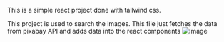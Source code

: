 This is a simple react project done with tailwind css.

This project is used to search the images. This file just fetches the data from pixabay API and adds data into the react components
![image](https://github.com/praneethNellutla/imagegalary/assets/116669539/66c2d986-67c1-4422-963e-f2674e736100)
